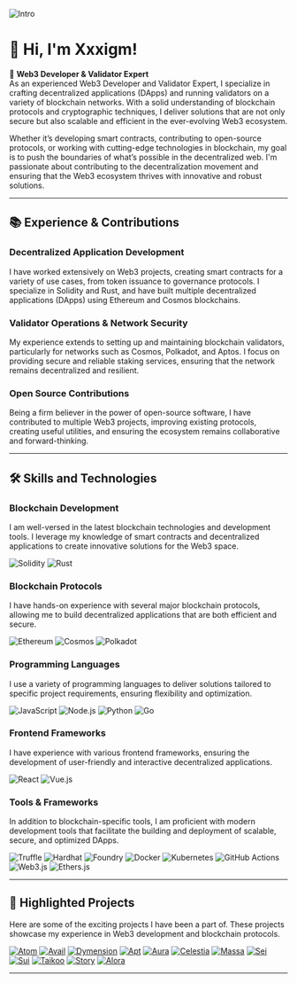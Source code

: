 ![Intro](./intro.gif)

# 👋 Hi, I'm Xxxigm!

🚀 **Web3 Developer & Validator Expert**  
As an experienced Web3 Developer and Validator Expert, I specialize in crafting decentralized applications (DApps) and running validators on a variety of blockchain networks. With a solid understanding of blockchain protocols and cryptographic techniques, I deliver solutions that are not only secure but also scalable and efficient in the ever-evolving Web3 ecosystem.

Whether it’s developing smart contracts, contributing to open-source protocols, or working with cutting-edge technologies in blockchain, my goal is to push the boundaries of what’s possible in the decentralized web. I'm passionate about contributing to the decentralization movement and ensuring that the Web3 ecosystem thrives with innovative and robust solutions.

---

## 📚 **Experience & Contributions**

### **Decentralized Application Development**
I have worked extensively on Web3 projects, creating smart contracts for a variety of use cases, from token issuance to governance protocols. I specialize in Solidity and Rust, and have built multiple decentralized applications (DApps) using Ethereum and Cosmos blockchains.

### **Validator Operations & Network Security**
My experience extends to setting up and maintaining blockchain validators, particularly for networks such as Cosmos, Polkadot, and Aptos. I focus on providing secure and reliable staking services, ensuring that the network remains decentralized and resilient.

### **Open Source Contributions**
Being a firm believer in the power of open-source software, I have contributed to multiple Web3 projects, improving existing protocols, creating useful utilities, and ensuring the ecosystem remains collaborative and forward-thinking.

---

## 🛠️ **Skills and Technologies**

### **Blockchain Development**
I am well-versed in the latest blockchain technologies and development tools. I leverage my knowledge of smart contracts and decentralized applications to create innovative solutions for the Web3 space.

![Solidity](https://img.shields.io/badge/Code-Solidity-informational?style=flat&logo=solidity&logoColor=white&color=4AB197)
![Rust](https://img.shields.io/badge/Code-Rust-informational?style=flat&logo=rust&logoColor=white&color=4AB197)

### **Blockchain Protocols**
I have hands-on experience with several major blockchain protocols, allowing me to build decentralized applications that are both efficient and secure.

![Ethereum](https://img.shields.io/badge/Protocol-Ethereum-informational?style=flat&logo=ethereum&logoColor=white&color=4AB197)
![Cosmos](https://img.shields.io/badge/Protocol-Cosmos-informational?style=flat&logo=cosmos&logoColor=white&color=4AB197)
![Polkadot](https://img.shields.io/badge/Protocol-Polkadot-informational?style=flat&logo=polkadot&logoColor=white&color=4AB197)

### **Programming Languages**
I use a variety of programming languages to deliver solutions tailored to specific project requirements, ensuring flexibility and optimization.

![JavaScript](https://img.shields.io/badge/Code-JavaScript-informational?style=flat&logo=javascript&logoColor=white&color=4AB197)
![Node.js](https://img.shields.io/badge/Code-Node.js-informational?style=flat&logo=node.js&logoColor=white&color=4AB197)
![Python](https://img.shields.io/badge/Code-Python-informational?style=flat&logo=python&logoColor=white&color=4AB197)
![Go](https://img.shields.io/badge/Code-Go-informational?style=flat&logo=go&logoColor=white&color=4AB197)

### **Frontend Frameworks**
I have experience with various frontend frameworks, ensuring the development of user-friendly and interactive decentralized applications.

![React](https://img.shields.io/badge/Code-React-informational?style=flat&logo=react&logoColor=white&color=4AB197)
![Vue.js](https://img.shields.io/badge/Code-Vue.js-informational?style=flat&logo=vue.js&logoColor=white&color=4AB197)

### **Tools & Frameworks**
In addition to blockchain-specific tools, I am proficient with modern development tools that facilitate the building and deployment of scalable, secure, and optimized DApps.

![Truffle](https://img.shields.io/badge/Tool-Truffle-informational?style=flat&logo=truffle&logoColor=white&color=4AB197)
![Hardhat](https://img.shields.io/badge/Tool-Hardhat-informational?style=flat&logo=hardhat&logoColor=white&color=4AB197)
![Foundry](https://img.shields.io/badge/Tool-Foundry-informational?style=flat&logo=foundry&logoColor=white&color=4AB197)
![Docker](https://img.shields.io/badge/Tool-Docker-informational?style=flat&logo=docker&logoColor=white&color=4AB197)
![Kubernetes](https://img.shields.io/badge/Tool-Kubernetes-informational?style=flat&logo=kubernetes&logoColor=white&color=4AB197)
![GitHub Actions](https://img.shields.io/badge/Tool-GitHub_Actions-informational?style=flat&logo=githubactions&logoColor=white&color=4AB197)
![Web3.js](https://img.shields.io/badge/Library-Web3.js-informational?style=flat&logo=javascript&logoColor=white&color=4AB197)
![Ethers.js](https://img.shields.io/badge/Library-Ethers.js-informational?style=flat&logo=javascript&logoColor=white&color=4AB197)

---

## 🚀 **Highlighted Projects**

Here are some of the exciting projects I have been a part of. These projects showcase my experience in Web3 development and blockchain protocols.

[![Atom](https://img.shields.io/badge/Project-Atom-informational?style=for-the-badge&logo=atom&logoColor=white&color=FF5733&labelColor=transparent&borderRadius=15)](https://link-to-project)
[![Avail](https://img.shields.io/badge/Project-Avail-informational?style=for-the-badge&logo=avail&logoColor=white&color=FF5733&labelColor=transparent&borderRadius=15)](https://link-to-project)
[![Dymension](https://img.shields.io/badge/Project-Dymension-informational?style=for-the-badge&logo=dymension&logoColor=white&color=FF5733&labelColor=transparent&borderRadius=15)](https://link-to-project)
[![Apt](https://img.shields.io/badge/Project-Apt-informational?style=for-the-badge&logo=apt&logoColor=white&color=FF5733&labelColor=transparent&borderRadius=15)](https://link-to-project)
[![Aura](https://img.shields.io/badge/Project-Aura-informational?style=for-the-badge&logo=aura&logoColor=white&color=FF5733&labelColor=transparent&borderRadius=15)](https://link-to-project)
[![Celestia](https://img.shields.io/badge/Project-Celestia-informational?style=for-the-badge&logo=celestia&logoColor=white&color=FF5733&labelColor=transparent&borderRadius=15)](https://link-to-project)
[![Massa](https://img.shields.io/badge/Project-Massa-informational?style=for-the-badge&logo=massa&logoColor=white&color=FF5733&labelColor=transparent&borderRadius=15)](https://link-to-project)
[![Sei](https://img.shields.io/badge/Project-Sei-informational?style=for-the-badge&logo=sei&logoColor=white&color=FF5733&labelColor=transparent&borderRadius=15)](https://link-to-project)
[![Sui](https://img.shields.io/badge/Project-Sui-informational?style=for-the-badge&logo=sui&logoColor=white&color=FF5733&labelColor=transparent&borderRadius=15)](https://link-to-project)
[![Taikoo](https://img.shields.io/badge/Project-Taikoo-informational?style=for-the-badge&logo=taikoo&logoColor=white&color=FF5733&labelColor=transparent&borderRadius=15)](https://link-to-project)
[![Story](https://img.shields.io/badge/Project-Story-informational?style=for-the-badge&logo=story&logoColor=white&color=FF5733&labelColor=transparent&borderRadius=15)](https://link-to-project)
[![Alora](https://img.shields.io/badge/Project-Alora-informational?style=for-the-badge&logo=alora&logoColor=white&color=FF5733&labelColor=transparent&borderRadius=15)](https://link-to-project)

---
